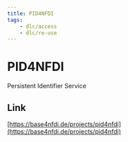 ```yaml
---
title: PID4NFDI
tags:
    - dlc/access
    - dlc/re-use
---
```

# PID4NFDI
Persistent Identifier Service

## Link
[https://base4nfdi.de/projects/pid4nfdi](https://base4nfdi.de/projects/pid4nfdi)